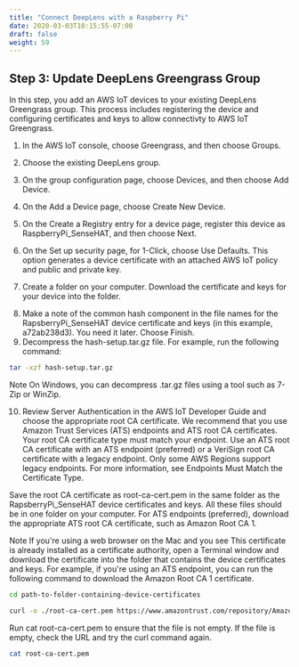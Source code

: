 ```yaml
---
title: "Connect DeepLens with a Raspberry Pi"
date: 2020-03-03T10:15:55-07:00
draft: false
weight: 59
---
```

## Step 3: Update DeepLens Greengrass Group

In this step, you add an AWS IoT devices to your existing DeepLens Greengrass group. This process includes registering the device and configuring certificates and keys to allow connectivty to AWS IoT Greengrass.
 
1.	In the AWS IoT console, choose Greengrass, and then choose Groups.

<screenshot>


2.	Choose the existing DeepLens group.

<screenshot>

3.	On the group configuration page, choose Devices, and then choose Add Device.

 <screenshot>

4.	On the Add a Device page, choose Create New Device.

 <screenshot>

5.	On the Create a Registry entry for a device page, register this device as RaspberryPi_SenseHAT, and then choose Next.

<screenshot>

6.	On the Set up security page, for 1-Click, choose Use Defaults. This option generates a device certificate with an attached AWS IoT policy and public and private key.

<screenshot>

7.	Create a folder on your computer. Download the certificate and keys for your device into the folder.

<screenshot> 

8.	Make a note of the common hash component in the file names for the RapsberryPi_SenseHAT device certificate and keys (in this example, a72ab238d3). You need it later. Choose Finish.
9.	Decompress the hash-setup.tar.gz file. For example, run the following command:

```bash
tar -xzf hash-setup.tar.gz
```

Note
On Windows, you can decompress .tar.gz files using a tool such as 7-Zip or WinZip.

10.	Review Server Authentication in the AWS IoT Developer Guide and choose the appropriate root CA certificate. We recommend that you use Amazon Trust Services (ATS) endpoints and ATS root CA certificates. Your root CA certificate type must match your endpoint. Use an ATS root CA certificate with an ATS endpoint (preferred) or a VeriSign root CA certificate with a legacy endpoint. Only some AWS Regions support legacy endpoints. For more information, see Endpoints Must Match the Certificate Type.

Save the root CA certificate as root-ca-cert.pem in the same folder as the RapsberryPi_SenseHAT device certificates and keys. All these files should be in one folder on your computer.  For ATS endpoints (preferred), download the appropriate ATS root CA certificate, such as Amazon Root CA 1.

Note
If you're using a web browser on the Mac and you see This certificate is already installed as a certificate authority, open a Terminal window and download the certificate into the folder that contains the  device certificates and keys. For example, if you're using an ATS endpoint, you can run the following command to download the Amazon Root CA 1 certificate.

```bash
cd path-to-folder-containing-device-certificates

curl -o ./root-ca-cert.pem https://www.amazontrust.com/repository/AmazonRootCA1.pem
```

Run cat root-ca-cert.pem to ensure that the file is not empty. If the file is empty, check the URL and try the curl command again.

```bash
cat root-ca-cert.pem

```